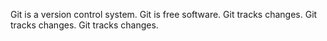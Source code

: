 Git is a version control system.
Git is free software.
Git tracks changes.
Git tracks changes.
Git tracks changes.